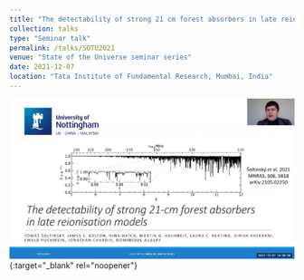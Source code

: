 ```yaml
---
title: "The detectability of strong 21 cm forest absorbers in late reionisation models"
collection: talks
type: "Seminar talk"
permalink: /talks/SOTU2021
venue: "State of the Universe seminar series"
date: 2021-12-07
location: "Tata Institute of Fundamental Research, Mumbai, India"
---
```


[![SOTU2021](/images/SOTU2021.png)](https://theory.tifr.res.in/Videos/sotu/2021-12-07_Tomas_Soltinsky.mp4){:target="_blank" rel="noopener"}
